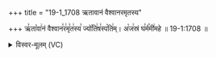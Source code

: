 +++
title = "19-1_1708 ऋतावानं वैश्वानरमृतस्य"

+++
ऋ꣣ता꣡वा꣢नं वैश्वान꣣र꣢मृ꣣त꣢स्य꣣ ज्यो꣡ति꣢ष꣣स्प꣡ति꣢म्। अ꣡ज꣢स्रं घ꣣र्म꣡मी꣢महे ॥ 19-1:1708 ॥

<details><summary>विस्वर-मूलम् (VC)</summary>

ऋतावानं वैश्वानरमृतस्य ज्योतिषस्पतिम् । अजस्रं घर्ममीमहे ॥१७०८॥
</details>